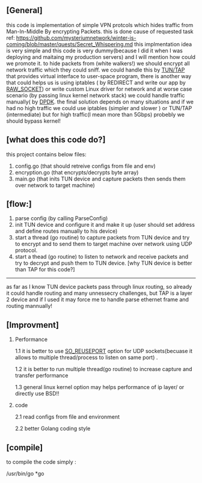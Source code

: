 [General]
---------

this code is implementation of simple VPN protcols which hides traffic from
Man-In-Middle By encrypting Packets. this is done cause of requested task ref:
https://github.com/mysteriumnetwork/winter-is-coming/blob/master/quests/Secret_Whispering.md
this implmentation idea is very simple and this code is very dummy(because I did
it when I was deploying and maitaing my production servers) and I will
mention how could we promote it.
to hide packets from (white walkers!) we should encrypt all network traffic which
they could sniff. we could handle this by [TUN/TAP](https://en.wikipedia.org/wiki/TUN/TAP)
that provides virtual interface to user-space program,
there is another way that could helps us is using iptables ( by REDIRECT and
write our app by [RAW_SOCKET](http://man7.org/linux/man-pages/man7/raw.7.html))
or write custom Linux driver for network and at worse case scenario (by passing
linux kernel network stack) we could handle traffic manually( by [DPDK](  https://www.dpdk.org/).  the final solution depends on many
situations and if we had no high traffic we could use iptables (simpler and
slower ) or TUN/TAP (intermediate) but for high traffic(I mean more than 5Gbps)
probebly we should bypass kernel!

[what does this code do?]
-------------------------
this project contains below files:
 1. config.go (that should retreive configs from file and env)
 2. encryption.go (that encrypts/decrypts byte array)
 3. main.go (that inits TUN device and capture packets then sends them over network to target machine)


[flow:]
-------

 1. parse config (by calling ParseConfig)
 2. init TUN device and configure it and make it up (user should set address and define routes manually to his device)
 3. start a thread (go routine) to capture packets from TUN device and try to encrypt and to send them to target machine over network using UDP protocol.
 4. start a thead (go routine) to listen to network and receive packets and try to decrypt and push them to TUN device.
[why TUN device is better than TAP for this code?]
--------------------------------------------------

 as far as I know TUN device packets pass through linux routing, so already it could handle routing and many unnessecry challenges, but TAP is a layer 2 device and if I used it may force me to handle parse ethernet frame and routing mannually!

[Improvment]
------------

 1. Performance
 
	 1.1 it is better to use [SO_REUSEPORT]([https://lwn.net/Articles/542629/]) option for UDP sockets(becuase it allows to multiple thread/process to listen on same port) .
	 
	 1.2 it is better to run multiple thread(go routine) to increase capture and transfer performance
	 
	 1.3 general linux kernel option may helps performance of ip layer/ or 
	 directly use BSD!!
 
 2. code

	 2.1 read configs from file and environment

	 2.2 better Golang coding style

[compile]
 ---------
 to compile the code simply : 
 
 /usr/bin/go *go
